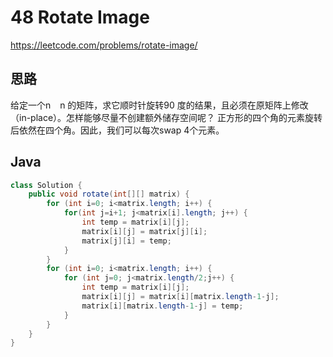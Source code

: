 # 48 Rotate Image

https://leetcode.com/problems/rotate-image/



## 思路

给定一个n   n 的矩阵，求它顺时针旋转90 度的结果，且必须在原矩阵上修改（in-place）。怎样能够尽量不创建额外储存空间呢？ 正方形的四个角的元素旋转后依然在四个角。因此，我们可以每次swap 4个元素。

## Java

```java
class Solution {
    public void rotate(int[][] matrix) {
        for (int i=0; i<matrix.length; i++) {
            for(int j=i+1; j<matrix[i].length; j++) {
                int temp = matrix[i][j];
                matrix[i][j] = matrix[j][i];
                matrix[j][i] = temp;
            }
        }
        for (int i=0; i<matrix.length; i++) {
            for (int j=0; j<matrix.length/2;j++) {
                int temp = matrix[i][j];
                matrix[i][j] = matrix[i][matrix.length-1-j];
                matrix[i][matrix.length-1-j] = temp;
            }
        }
    }
}
```

